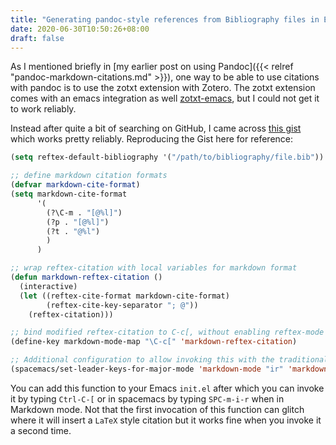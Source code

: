 ```yaml
---
title: "Generating pandoc-style references from Bibliography files in Emacs"
date: 2020-06-30T10:50:26+08:00
draft: false
---
```


As I mentioned briefly in [my earlier post on using Pandoc]({{< relref "pandoc-markdown-citations.md" >}}), one way to be able to use citations with pandoc is to use the zotxt extension with Zotero. The zotxt extension comes with an emacs integration as well [zotxt-emacs](https://github.com/egh/zotxt-emacs), but I could not get it to work reliably.

Instead after quite a bit of searching on GitHub, I came across [this gist](https://gist.github.com/kleinschmidt/5ab0d3c423a7ee013a2c01b3919b009a) which works pretty reliably. Reproducing the Gist here for reference:

```lisp
(setq reftex-default-bibliography '("/path/to/bibliography/file.bib"))

;; define markdown citation formats
(defvar markdown-cite-format)
(setq markdown-cite-format
      '(
        (?\C-m . "[@%l]")
        (?p . "[@%l]")
        (?t . "@%l")
        )
      )

;; wrap reftex-citation with local variables for markdown format
(defun markdown-reftex-citation ()
  (interactive)
  (let ((reftex-cite-format markdown-cite-format)
        (reftex-cite-key-separator "; @"))
    (reftex-citation)))

;; bind modified reftex-citation to C-c[, without enabling reftex-mode
(define-key markdown-mode-map "\C-c[" 'markdown-reftex-citation)

;; Additional configuration to allow invoking this with the traditional SPC menu in Spacemacs
(spacemacs/set-leader-keys-for-major-mode 'markdown-mode "ir" 'markdown-reftex-citation)
```

You can add this function to your Emacs `init.el` after which you can invoke it by typing `Ctrl-C-[` or in spacemacs by typing `SPC-m-i-r` when in Markdown mode. Not that the first invocation of this function can glitch where it will insert a `LaTeX` style citation but it works fine when you invoke it a second time.
